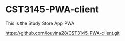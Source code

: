 # CST3145-PWA-client
This is the Study Store App PWA

https://github.com/louvina28/CST3145-PWA-client.git
